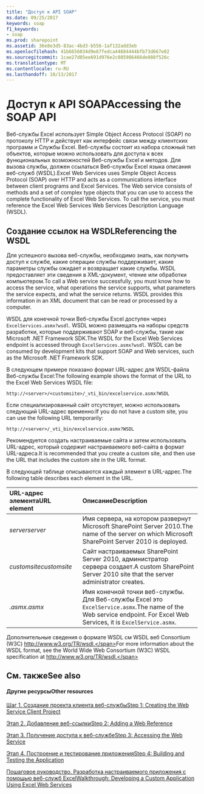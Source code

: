 ```yaml
---
title: "Доступ к API SOAP"
ms.date: 09/25/2017
keywords: soap
f1_keywords:
- soap
ms.prod: sharepoint
ms.assetid: 36e8e3d5-83ac-4bd3-b556-1af132add3eb
ms.openlocfilehash: 41b6656034d9e67fedca44684444bfb73d667e02
ms.sourcegitcommit: 1cae27d85ee691d976e2c085986466de088f526c
ms.translationtype: MT
ms.contentlocale: ru-RU
ms.lasthandoff: 10/13/2017
---
```

# <a name="accessing-the-soap-api"></a><span data-ttu-id="b3175-103">Доступ к API SOAP</span><span class="sxs-lookup"><span data-stu-id="b3175-103">Accessing the SOAP API</span></span>

<span data-ttu-id="b3175-p101">Веб-службы Excel использует Simple Object Access Protocol (SOAP) по протоколу HTTP и действует как интерфейс связи между клиентских программ и Службы Excel. Веб-службы состоит из набора сложный тип объектов, которые можно использовать для доступа к всех функциональных возможностей Веб-службы Excel и методов. Для вызова службы, должен ссылаться Веб-службы Excel языка описания веб-служб (WSDL).</span><span class="sxs-lookup"><span data-stu-id="b3175-p101">Excel Web Services uses Simple Object Access Protocol (SOAP) over HTTP and acts as a communications interface between client programs and Excel Services. The Web service consists of methods and a set of complex type objects that you can use to access the complete functionality of Excel Web Services. To call the service, you must reference the Excel Web Services Web Services Description Language (WSDL).</span></span>
  
    
    


## <a name="referencing-the-wsdl"></a><span data-ttu-id="b3175-107">Создание ссылок на WSDL</span><span class="sxs-lookup"><span data-stu-id="b3175-107">Referencing the WSDL</span></span>

<span data-ttu-id="b3175-p102">Для успешного вызова веб-службы, необходимо знать, как получить доступ к службе, какие операции службы поддерживает, какие параметры службы ожидает и возвращает какие службы. WSDL предоставляет эти сведения в XML-документ, чтение или обработки компьютером.</span><span class="sxs-lookup"><span data-stu-id="b3175-p102">To call a Web service successfully, you must know how to access the service, what operations the service supports, what parameters the service expects, and what the service returns. WSDL provides this information in an XML document that can be read or processed by a computer.</span></span>
  
    
    
<span data-ttu-id="b3175-p103">WSDL для конечной точки Веб-службы Excel доступен через  `ExcelServices.asmx?wsdl`. WSDL можно размещать на наборы средств разработки, которые поддерживают SOAP и веб-службы, такие как Microsoft .NET Framework SDK.</span><span class="sxs-lookup"><span data-stu-id="b3175-p103">The WSDL for the Excel Web Services endpoint is accessed through  `ExcelServices.asmx?wsdl`. WSDL can be consumed by development kits that support SOAP and Web services, such as the Microsoft .NET Framework SDK.</span></span>
  
    
    
<span data-ttu-id="b3175-112">В следующем примере показано формат URL-адрес для WSDL-файла Веб-службы Excel:</span><span class="sxs-lookup"><span data-stu-id="b3175-112">The following example shows the format of the URL to the Excel Web Services WSDL file:</span></span>
  
    
    
 `http://<server>/<customsite>/_vti_bin/excelservice.asmx?WSDL`
  
    
    
<span data-ttu-id="b3175-113">Если специализированный сайт отсутствует, можно использовать следующий URL-адрес временно:</span><span class="sxs-lookup"><span data-stu-id="b3175-113">If you do not have a custom site, you can use the following URL temporarily:</span></span>
  
    
    
 `http://<server>/_vti_bin/excelservice.asmx?WSDL`
  
    
    
<span data-ttu-id="b3175-114">Рекомендуется создать настраиваемые сайта и затем использовать URL-адрес, который содержит настраиваемого веб-сайта в формат URL-адреса.</span><span class="sxs-lookup"><span data-stu-id="b3175-114">It is recommended that you create a custom site, and then use the URL that includes the custom site in the URL format.</span></span>
  
    
    
<span data-ttu-id="b3175-115">В следующей таблице описываются каждый элемент в URL-адрес.</span><span class="sxs-lookup"><span data-stu-id="b3175-115">The following table describes each element in the URL.</span></span>
  
    
    


|<span data-ttu-id="b3175-116">**URL-адрес элемента**</span><span class="sxs-lookup"><span data-stu-id="b3175-116">**URL element**</span></span>|<span data-ttu-id="b3175-117">**Описание**</span><span class="sxs-lookup"><span data-stu-id="b3175-117">**Description**</span></span>|
|:-----|:-----|
| <span data-ttu-id="b3175-118">_server_</span><span class="sxs-lookup"><span data-stu-id="b3175-118">_server_</span></span> <br/> |<span data-ttu-id="b3175-119">Имя сервера, на котором развернут Microsoft SharePoint Server 2010.</span><span class="sxs-lookup"><span data-stu-id="b3175-119">The name of the server on which Microsoft SharePoint Server 2010 is deployed.</span></span>  <br/> |
| <span data-ttu-id="b3175-120">_customsite_</span><span class="sxs-lookup"><span data-stu-id="b3175-120">_customsite_</span></span> <br/> |<span data-ttu-id="b3175-121">Сайт настраиваемых SharePoint Server 2010, администратор сервера создает.</span><span class="sxs-lookup"><span data-stu-id="b3175-121">A custom SharePoint Server 2010 site that the server administrator creates.</span></span>  <br/> |
| <span data-ttu-id="b3175-122">_<endpointname>.asmx_</span><span class="sxs-lookup"><span data-stu-id="b3175-122">_<endpointname>.asmx_</span></span> <br/> |<span data-ttu-id="b3175-p104">Имя конечной точки веб-службы. Для Веб-службы Excel это  `ExcelService.asmx`.</span><span class="sxs-lookup"><span data-stu-id="b3175-p104">The name of the Web service endpoint. For Excel Web Services, it is  `ExcelService.asmx`.  </span></span><br/> |
   
<span data-ttu-id="b3175-125">Дополнительные сведения о формате WSDL см WSDL веб Consortium (W3C) http://www.w3.org/TR/wsdl.</span><span class="sxs-lookup"><span data-stu-id="b3175-125">For more information about the WSDL format, see the World Wide Web Consortium (W3C) WSDL specification at http://www.w3.org/TR/wsdl.</span></span>
  
    
    

## <a name="see-also"></a><span data-ttu-id="b3175-126">См. также</span><span class="sxs-lookup"><span data-stu-id="b3175-126">See also</span></span>


#### <a name="other-resources"></a><span data-ttu-id="b3175-127">Другие ресурсы</span><span class="sxs-lookup"><span data-stu-id="b3175-127">Other resources</span></span>


  
    
    
 [<span data-ttu-id="b3175-128">Шаг 1. Создание проекта клиента веб-службы</span><span class="sxs-lookup"><span data-stu-id="b3175-128">Step 1: Creating the Web Service Client Project</span></span>](step-1-creating-the-web-service-client-project.md)
  
    
    
 [<span data-ttu-id="b3175-129">Этап 2. Добавление веб-ссылки</span><span class="sxs-lookup"><span data-stu-id="b3175-129">Step 2: Adding a Web Reference</span></span>](step-2-adding-a-web-reference.md)
  
    
    
 [<span data-ttu-id="b3175-130">Этап 3. Получение доступа к веб-службе</span><span class="sxs-lookup"><span data-stu-id="b3175-130">Step 3: Accessing the Web Service</span></span>](step-3-accessing-the-web-service.md)
  
    
    
 [<span data-ttu-id="b3175-131">Этап 4. Построение и тестирование приложения</span><span class="sxs-lookup"><span data-stu-id="b3175-131">Step 4: Building and Testing the Application</span></span>](step-4-building-and-testing-the-application.md)
  
    
    
 [<span data-ttu-id="b3175-132">Пошаговое руководство. Разработка настраиваемого приложения с помощью веб-служб Excel</span><span class="sxs-lookup"><span data-stu-id="b3175-132">Walkthrough: Developing a Custom Application Using Excel Web Services</span></span>](walkthrough-developing-a-custom-application-using-excel-web-services.md)
